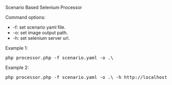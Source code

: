 Scenario Based Selenium Processor 

Command options:
* -f:  set scenario yaml file.
* -o:  set image output path.
* -h:  set selenium server url.

Example 1:
<pre>
php processor.php -f scenario.yaml -o .\
</pre>
Example 2:
<pre>
php processor.php -f scenario.yaml -o .\ -h http://localhost:4445/wd/hub
</pre>